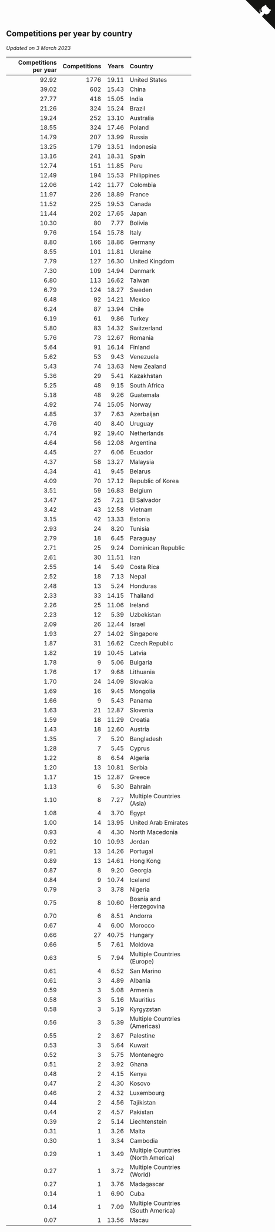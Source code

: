## Competitions per year by country

*Updated on  3 March 2023*

| Competitions per year | Competitions | Years | Country |
| ---: | ---: | ---: | :--- |
| 92.92 | 1776 | 19.11 | United States |
| 39.02 | 602 | 15.43 | China |
| 27.77 | 418 | 15.05 | India |
| 21.26 | 324 | 15.24 | Brazil |
| 19.24 | 252 | 13.10 | Australia |
| 18.55 | 324 | 17.46 | Poland |
| 14.79 | 207 | 13.99 | Russia |
| 13.25 | 179 | 13.51 | Indonesia |
| 13.16 | 241 | 18.31 | Spain |
| 12.74 | 151 | 11.85 | Peru |
| 12.49 | 194 | 15.53 | Philippines |
| 12.06 | 142 | 11.77 | Colombia |
| 11.97 | 226 | 18.89 | France |
| 11.52 | 225 | 19.53 | Canada |
| 11.44 | 202 | 17.65 | Japan |
| 10.30 | 80 | 7.77 | Bolivia |
| 9.76 | 154 | 15.78 | Italy |
| 8.80 | 166 | 18.86 | Germany |
| 8.55 | 101 | 11.81 | Ukraine |
| 7.79 | 127 | 16.30 | United Kingdom |
| 7.30 | 109 | 14.94 | Denmark |
| 6.80 | 113 | 16.62 | Taiwan |
| 6.79 | 124 | 18.27 | Sweden |
| 6.48 | 92 | 14.21 | Mexico |
| 6.24 | 87 | 13.94 | Chile |
| 6.19 | 61 | 9.86 | Turkey |
| 5.80 | 83 | 14.32 | Switzerland |
| 5.76 | 73 | 12.67 | Romania |
| 5.64 | 91 | 16.14 | Finland |
| 5.62 | 53 | 9.43 | Venezuela |
| 5.43 | 74 | 13.63 | New Zealand |
| 5.36 | 29 | 5.41 | Kazakhstan |
| 5.25 | 48 | 9.15 | South Africa |
| 5.18 | 48 | 9.26 | Guatemala |
| 4.92 | 74 | 15.05 | Norway |
| 4.85 | 37 | 7.63 | Azerbaijan |
| 4.76 | 40 | 8.40 | Uruguay |
| 4.74 | 92 | 19.40 | Netherlands |
| 4.64 | 56 | 12.08 | Argentina |
| 4.45 | 27 | 6.06 | Ecuador |
| 4.37 | 58 | 13.27 | Malaysia |
| 4.34 | 41 | 9.45 | Belarus |
| 4.09 | 70 | 17.12 | Republic of Korea |
| 3.51 | 59 | 16.83 | Belgium |
| 3.47 | 25 | 7.21 | El Salvador |
| 3.42 | 43 | 12.58 | Vietnam |
| 3.15 | 42 | 13.33 | Estonia |
| 2.93 | 24 | 8.20 | Tunisia |
| 2.79 | 18 | 6.45 | Paraguay |
| 2.71 | 25 | 9.24 | Dominican Republic |
| 2.61 | 30 | 11.51 | Iran |
| 2.55 | 14 | 5.49 | Costa Rica |
| 2.52 | 18 | 7.13 | Nepal |
| 2.48 | 13 | 5.24 | Honduras |
| 2.33 | 33 | 14.15 | Thailand |
| 2.26 | 25 | 11.06 | Ireland |
| 2.23 | 12 | 5.39 | Uzbekistan |
| 2.09 | 26 | 12.44 | Israel |
| 1.93 | 27 | 14.02 | Singapore |
| 1.87 | 31 | 16.62 | Czech Republic |
| 1.82 | 19 | 10.45 | Latvia |
| 1.78 | 9 | 5.06 | Bulgaria |
| 1.76 | 17 | 9.68 | Lithuania |
| 1.70 | 24 | 14.09 | Slovakia |
| 1.69 | 16 | 9.45 | Mongolia |
| 1.66 | 9 | 5.43 | Panama |
| 1.63 | 21 | 12.87 | Slovenia |
| 1.59 | 18 | 11.29 | Croatia |
| 1.43 | 18 | 12.60 | Austria |
| 1.35 | 7 | 5.20 | Bangladesh |
| 1.28 | 7 | 5.45 | Cyprus |
| 1.22 | 8 | 6.54 | Algeria |
| 1.20 | 13 | 10.81 | Serbia |
| 1.17 | 15 | 12.87 | Greece |
| 1.13 | 6 | 5.30 | Bahrain |
| 1.10 | 8 | 7.27 | Multiple Countries (Asia) |
| 1.08 | 4 | 3.70 | Egypt |
| 1.00 | 14 | 13.95 | United Arab Emirates |
| 0.93 | 4 | 4.30 | North Macedonia |
| 0.92 | 10 | 10.93 | Jordan |
| 0.91 | 13 | 14.26 | Portugal |
| 0.89 | 13 | 14.61 | Hong Kong |
| 0.87 | 8 | 9.20 | Georgia |
| 0.84 | 9 | 10.74 | Iceland |
| 0.79 | 3 | 3.78 | Nigeria |
| 0.75 | 8 | 10.60 | Bosnia and Herzegovina |
| 0.70 | 6 | 8.51 | Andorra |
| 0.67 | 4 | 6.00 | Morocco |
| 0.66 | 27 | 40.75 | Hungary |
| 0.66 | 5 | 7.61 | Moldova |
| 0.63 | 5 | 7.94 | Multiple Countries (Europe) |
| 0.61 | 4 | 6.52 | San Marino |
| 0.61 | 3 | 4.89 | Albania |
| 0.59 | 3 | 5.08 | Armenia |
| 0.58 | 3 | 5.16 | Mauritius |
| 0.58 | 3 | 5.19 | Kyrgyzstan |
| 0.56 | 3 | 5.39 | Multiple Countries (Americas) |
| 0.55 | 2 | 3.67 | Palestine |
| 0.53 | 3 | 5.64 | Kuwait |
| 0.52 | 3 | 5.75 | Montenegro |
| 0.51 | 2 | 3.92 | Ghana |
| 0.48 | 2 | 4.15 | Kenya |
| 0.47 | 2 | 4.30 | Kosovo |
| 0.46 | 2 | 4.32 | Luxembourg |
| 0.44 | 2 | 4.56 | Tajikistan |
| 0.44 | 2 | 4.57 | Pakistan |
| 0.39 | 2 | 5.14 | Liechtenstein |
| 0.31 | 1 | 3.26 | Malta |
| 0.30 | 1 | 3.34 | Cambodia |
| 0.29 | 1 | 3.49 | Multiple Countries (North America) |
| 0.27 | 1 | 3.72 | Multiple Countries (World) |
| 0.27 | 1 | 3.76 | Madagascar |
| 0.14 | 1 | 6.90 | Cuba |
| 0.14 | 1 | 7.09 | Multiple Countries (South America) |
| 0.07 | 1 | 13.56 | Macau |


<a href="https://github.com/JustinTimeCuber/wca_statistics" class="github-corner" aria-label="View source on Github"><svg width="80" height="80" viewBox="0 0 250 250" style="fill:#151513; color:#fff; position: absolute; top: 0; border: 0; right: 0;" aria-hidden="true"><path d="M0,0 L115,115 L130,115 L142,142 L250,250 L250,0 Z"></path><path d="M128.3,109.0 C113.8,99.7 119.0,89.6 119.0,89.6 C122.0,82.7 120.5,78.6 120.5,78.6 C119.2,72.0 123.4,76.3 123.4,76.3 C127.3,80.9 125.5,87.3 125.5,87.3 C122.9,97.6 130.6,101.9 134.4,103.2" fill="currentColor" style="transform-origin: 130px 106px;" class="octo-arm"></path><path d="M115.0,115.0 C114.9,115.1 118.7,116.5 119.8,115.4 L133.7,101.6 C136.9,99.2 139.9,98.4 142.2,98.6 C133.8,88.0 127.5,74.4 143.8,58.0 C148.5,53.4 154.0,51.2 159.7,51.0 C160.3,49.4 163.2,43.6 171.4,40.1 C171.4,40.1 176.1,42.5 178.8,56.2 C183.1,58.6 187.2,61.8 190.9,65.4 C194.5,69.0 197.7,73.2 200.1,77.6 C213.8,80.2 216.3,84.9 216.3,84.9 C212.7,93.1 206.9,96.0 205.4,96.6 C205.1,102.4 203.0,107.8 198.3,112.5 C181.9,128.9 168.3,122.5 157.7,114.1 C157.9,116.9 156.7,120.9 152.7,124.9 L141.0,136.5 C139.8,137.7 141.6,141.9 141.8,141.8 Z" fill="currentColor" class="octo-body"></path></svg></a><style>.github-corner:hover .octo-arm{animation:octocat-wave 560ms ease-in-out}@keyframes octocat-wave{0%,100%{transform:rotate(0)}20%,60%{transform:rotate(-25deg)}40%,80%{transform:rotate(10deg)}}@media (max-width:500px){.github-corner:hover .octo-arm{animation:none}.github-corner .octo-arm{animation:octocat-wave 560ms ease-in-out}}</style>
